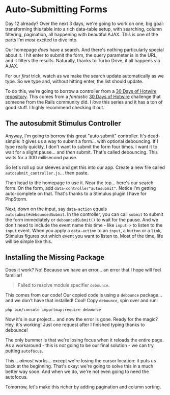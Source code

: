 # Auto-Submitting Forms

Day 12 already? Over the next 3 days, we're going to work on one, big goal: transforming
this table into a rich data-table setup, with searching, column filtering, pagination,
all happening with beautiful AJAX. This is one of the parts I'm *most* excited
to dive into.

Our homepage *does* have a search. And there's nothing particularly special
about it. I hit enter to submit the form, the query parameter is in the URL, and it
filters the results. Naturally, thanks to Turbo Drive, it all happens via AJAX.

For our *first* trick, watch as we make the search update automatically as we type.
So we type and, without hitting enter, the list should update.

To do this, we're going to borrow a controller from a [30 Days of Hotwire repository](https://github.com/ilrock/thirty_days_of_hotwire).
This comes from a *fantastic* [30 Days of Hotwire](https://twitter.com/ilrock__/status/1631315562390519809)
challenge that someone from the Rails community did. I *love* this series and it
has a ton of good stuff. I highly recommend checking it out.

## The autosubmit Stimulus Controller

Anyway, I'm going to borrow this great "auto submit" controller. It's dead-simple:
it gives us a way to submit a form... with optional debouncing. If I type really
quickly, I don't want to submit the form four times. I want it to wait for a slight
pause... and *then* submit. That's called debouncing. This waits for a 300 millisecond
pause.

So let's roll up our sleeves and get this into our app. Create a new file
called `autosubmit_controller.js`... then paste.

Then head to the homepage to use it. Near the top... here's our search form. On the
form, add `data-controller"autosubmit"`. Notice I'm getting auto-complete on that.
That's thanks to a Stimulus plugin I have for PhpStorm.

Next, down on the input, say `data-action` equals `autosubmit#debouncedSubmit`.
In the controller, you can call `submit` to submit the form immediately or
`debouncedSubmit()` to wait for the pause. And we don't need to include the
event name this time - like `input->` to listen to the `input` event. When you apply
a `data-action` to an `input`, a `button` or a `link`, Stimulus figures out which
event you want to listen to. Most of the time, life will be simple like this.

## Installing the Missing Package

Does it work? No! Because we have an error... an error that I hope will feel familiar!

> Failed to resolve module specifier `debounce`.

This comes from our code! Our copied code is using a `debounce` package... and
we don't have that installed! Cool! Copy `debounce`, spin over and run:

```terminal
php bin/console importmap:require debounce
```

Now it's in our project... and now the error is gone. Ready for the magic? Hey,
it's working! Just one request after I finished typing thanks to debounce!

The only bummer is that we're losing focus when it reloads the entire page. As a
workaround - this is *not* going to be our final solution - we can try putting
`autofocus`.

This... *almost* works... except we're losing the cursor location: it puts us back
at the beginning. That's okay: we're going to solve this in a much better way soon.
And when we do, we're not even going to need the autofocus.

Tomorrow, let's make this richer by adding pagination and column sorting.
